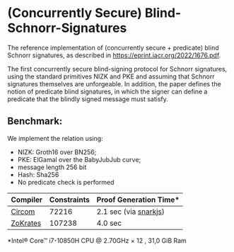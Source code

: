 # (Concurrently Secure) Blind-Schnorr-Signatures 


The reference implementation of (concurrently secure + predicate) blind Schnorr signatures, as described in https://eprint.iacr.org/2022/1676.pdf.

The first concurrently secure blind-signing protocol for Schnorr signatures, using
the standard primitives NIZK and PKE and assuming that Schnorr signatures themselves are
unforgeable. In addition, the paper defines the notion of predicate blind signatures, in which the signer can define a predicate that the blindly signed message must satisfy.

## Benchmark: 

We implement the relation using:
- NIZK: Groth16 over BN256; 
- PKE: ElGamal over the BabyJubJub curve; 
- message length 256 bit
- Hash: Sha256
- No predicate check is performed

| Compiler | Constraints | Proof Generation Time* |
| ----------- | ----------- | -------- |
| [Circom](https://docs.circom.io) | 72216 | 2.1 sec (via [snarkjs](https://github.com/iden3/snarkjs))|
| [ZoKrates](https://zokrates.github.io/introduction.html) | 107238 | 4.0 sec |

*Intel® Core™ i7-10850H CPU @ 2.70GHz × 12 , 31,0 GiB Ram

